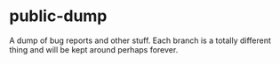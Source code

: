 # public-dump
A dump of bug reports and other stuff. Each branch is a totally different thing and will be kept around perhaps forever.

